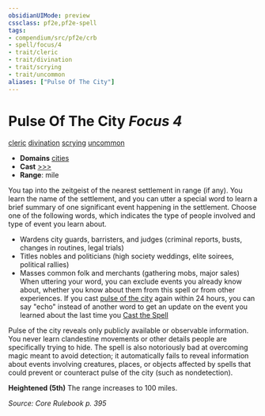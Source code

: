 ```yaml
---
obsidianUIMode: preview
cssclass: pf2e,pf2e-spell
tags:
- compendium/src/pf2e/crb
- spell/focus/4
- trait/cleric
- trait/divination
- trait/scrying
- trait/uncommon
aliases: ["Pulse Of The City"]
---
```

# Pulse Of The City *Focus 4*   
[cleric](Reference/Rules/Traits/cleric.md "Cleric Class Trait")  [divination](divination.md "Divination School Trait")  [scrying](Reference/Rules/Traits/scrying.md "Scrying Effect Trait")  [uncommon](uncommon.md "Uncommon Rarity Trait")  

- **Domains** [cities](Reference/Compendium/Setting/domains.md#Cities)
- **Cast** [>>>](chapter-9-playing-the-game.md#Actions "Three-Action") 
- **Range**: mile

You tap into the zeitgeist of the nearest settlement in range (if any). You learn the name of the settlement, and you can utter a special word to learn a brief summary of one significant event happening in the settlement. Choose one of the following words, which indicates the type of people involved and type of event you learn about.

- Wardens city guards, barristers, and judges (criminal reports, busts, changes in routines, legal trials)
- Titles nobles and politicians (high society weddings, elite soirees, political rallies)
- Masses common folk and merchants (gathering mobs, major sales) When uttering your word, you can exclude events you already know about, whether you know about them from this spell or from other experiences. If you cast [pulse of the city](pulse-of-the-city.md) again within 24 hours, you can say "echo" instead of another word to get an update on the event you learned about the last time you [Cast the Spell](cast-a-spell.md)

Pulse of the city reveals only publicly available or observable information. You never learn clandestine movements or other details people are specifically trying to hide. The spell is also notoriously bad at overcoming magic meant to avoid detection; it automatically fails to reveal information about events involving creatures, places, or objects affected by spells that could prevent or counteract pulse of the city (such as nondetection).

**Heightened (5th)** The range increases to 100 miles.

*Source: Core Rulebook p. 395*